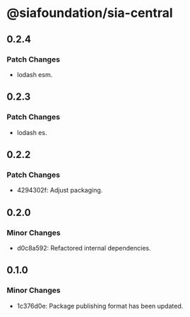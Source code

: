# @siafoundation/sia-central

## 0.2.4

### Patch Changes

- lodash esm.

## 0.2.3

### Patch Changes

- lodash es.

## 0.2.2

### Patch Changes

- 4294302f: Adjust packaging.

## 0.2.0

### Minor Changes

- d0c8a592: Refactored internal dependencies.

## 0.1.0

### Minor Changes

- 1c376d0e: Package publishing format has been updated.
